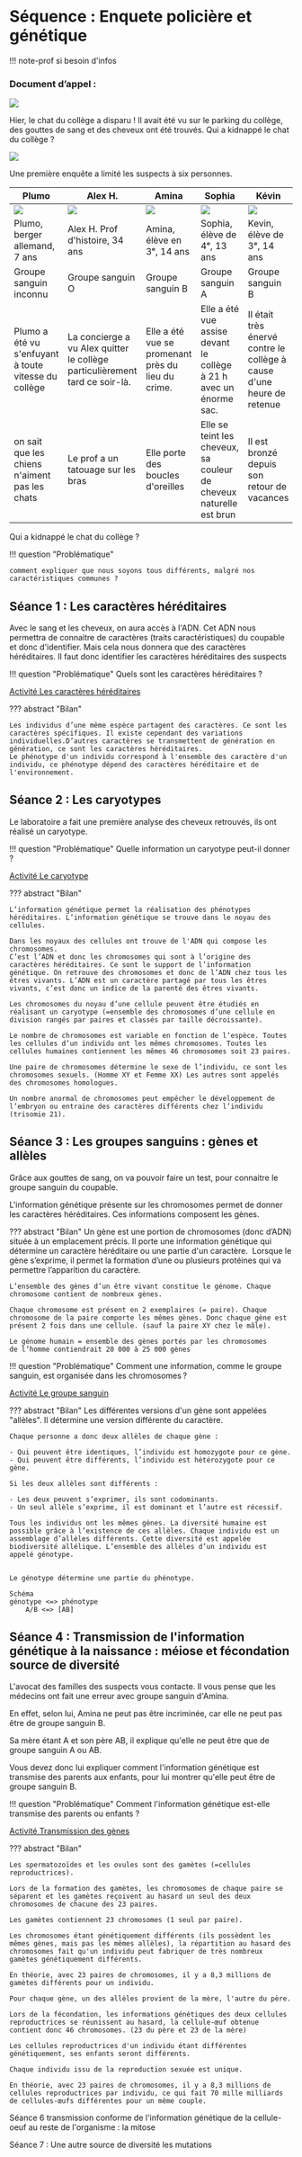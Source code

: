 # Séquence : Enquete policière et génétique

!!! note-prof
    si besoin d'infos
### Document d’appel :

![](pictures/chat.jpg)

Hier, le chat du collège a disparu ! Il avait été vu sur le parking du collège, des gouttes de sang et des cheveux ont été trouvés. Qui a kidnappé le chat du collège ?

![](pictures/sang.png)

Une première enquête a limité les suspects à six personnes.

|Plumo | Alex H. | Amina | Sophia | Kévin | Ismaël |
|-|-|-|-|-|-|
| ![](pictures/plumo.png)|![](pictures/alex.png) |![](pictures/amina.png) |![](pictures/sophia.png)|![](pictures/kevin.png)|![](pictures/ismael.png)|
| Plumo, berger allemand, 7 ans | Alex H. Prof d'histoire, 34 ans | Amina, élève en 3ᵉ, 14 ans | Sophia, élève de 4ᵉ, 13 ans | Kevin, élève de 3ᵉ, 14 ans | Ismaël, élève de 4ᵉ, 13 ans | 
| Groupe sanguin inconnu | Groupe sanguin O | Groupe sanguin B |  Groupe sanguin A |Groupe sanguin B | Groupe sanguin AB |
| Plumo a été vu s'enfuyant à toute vitesse du collège | La concierge a vu Alex quitter le collège particulièrement tard ce soir-là. | Elle a été vue se promenant près du lieu du crime. |Elle a été vue assise devant le collège à 21 h avec un énorme sac. | Il était très énervé contre le collège à cause d'une heure de retenue | Il n'était pas à son entrainement de foot et a été aperçu proche du collège |
| on sait que les chiens n'aiment pas les chats | Le prof a un tatouage sur les bras | Elle porte des boucles d'oreilles| Elle se teint les cheveux, sa couleur de cheveux naturelle est brun | Il est bronzé depuis son retour de vacances | Il a une cicatrice au visage |  

Qui a kidnappé le chat du collège ?

!!! question "Problématique"
    
    comment expliquer que nous soyons tous différents, malgré nos caractéristiques communes ?





## Séance 1 : Les caractères héréditaires

Avec le sang et les cheveux, on aura accès à l'ADN. Cet ADN nous permettra de connaitre de caractères (traits caractéristiques) du coupable et donc d'identifier. Mais cela nous donnera que des caractères héréditaires. Il faut donc identifier les caractères héréditaires des suspects


!!! question "Problématique"
    Quels sont les caractères héréditaires ?

[Activité Les caractères héréditaires](../caractHered)




??? abstract "Bilan"
    

    Les individus d’une même espèce partagent des caractères. Ce sont les caractères spécifiques. Il existe cependant des variations individuelles.D’autres caractères se transmettent de génération en génération, ce sont les caractères héréditaires.
    Le phénotype d'un individu correspond à l'ensemble des caractère d'un individu, ce phénotype dépend des caractères héréditaire et de l'environnement.



## Séance 2 : Les caryotypes

Le laboratoire a fait une première analyse des cheveux retrouvés, ils ont réalisé un caryotype.



!!! question "Problématique"
    Quelle information un caryotype peut-il donner ?
    
[Activité Le caryotype](../caryotype)




??? abstract "Bilan"

    L’information génétique permet la réalisation des phénotypes héréditaires. L’information génétique se trouve dans le noyau des cellules.

    Dans les noyaux des cellules ont trouve de l'ADN qui compose les chromosomes.
    C’est l’ADN et donc les chromosomes qui sont à l’origine des caractères héréditaires. Ce sont le support de l’information génétique. On retrouve des chromosomes et donc de l’ADN chez tous les êtres vivants. L’ADN est un caractère partagé par tous les êtres vivants, c’est donc un indice de la parenté des êtres vivants.

    Les chromosomes du noyau d’une cellule peuvent être étudiés en réalisant un caryotype (=ensemble des chromosomes d’une cellule en division rangés par paires et classés par taille décroissante).
    
    Le nombre de chromosomes est variable en fonction de l’espèce. Toutes les cellules d’un individu ont les mêmes chromosomes. Toutes les cellules humaines contiennent les mêmes 46 chromosomes soit 23 paires.

    Une paire de chromosomes détermine le sexe de l’individu, ce sont les chromosomes sexuels. (Homme XY et Femme XX) Les autres sont appelés des chromosomes homologues.

    Un nombre anormal de chromosomes peut empêcher le développement de l’embryon ou entraine des caractères différents chez l’individu (trisomie 21).

## Séance 3 : Les groupes sanguins : gènes et allèles

Grâce aux gouttes de sang, on va pouvoir faire un test, pour connaitre le groupe sanguin du coupable.


L'information génétique présente sur les chromosomes permet de donner les caractères héréditaires. Ces informations composent les gènes. 

??? abstract "Bilan"
    Un gène est une portion de chromosomes (donc d’ADN) située à un emplacement précis.
    Il porte une information génétique qui détermine un caractère héréditaire ou une partie d'un caractère. 
    Lorsque le gène s’exprime, il permet la formation d’une ou plusieurs protéines qui va permettre l’apparition du caractère.

    L’ensemble des gènes d’un être vivant constitue le génome. Chaque chromosome contient de nombreux gènes.

    Chaque chromosome est présent en 2 exemplaires (= paire). Chaque chromosome de la paire comporte les mêmes gènes. Donc chaque gène est présent 2 fois dans une cellule. (sauf la paire XY chez le mâle).

    Le génome humain = ensemble des gènes portés par les chromosomes de l’homme contiendrait 20 000 à 25 000 gènes

!!! question "Problématique"
    Comment une information, comme le groupe sanguin, est organisée dans les chromosomes ?    

[Activité Le groupe sanguin](../grpSang)


??? abstract "Bilan"
    Les différentes versions d'un gène sont appelées "allèles". Il détermine une version différente du caractère.

    Chaque personne a donc deux allèles de chaque gène : 

    - Qui peuvent être identiques, l’individu est homozygote pour ce gène. 
    - Qui peuvent être différents, l’individu est hétérozygote pour ce gène. 

    Si les deux allèles sont différents : 

    - Les deux peuvent s’exprimer, ils sont codominants. 
    - Un seul allèle s’exprime, il est dominant et l’autre est récessif.

    Tous les individus ont les mêmes gènes. La diversité humaine est possible grâce à l’existence de ces allèles. Chaque individu est un assemblage d’allèles différents. Cette diversité est appelée biodiversité allélique. L’ensemble des allèles d’un individu est appelé génotype.


    Le génotype détermine une partie du phénotype.

    Schéma 
    génotype <=> phénotype
        A/B <=> [AB]

[](https://www.youtube.com/watch?%E2%80%A6&v=H9tz0GJNw2c&feature=youtu.be)



## Séance 4 : Transmission de l'information génétique à la naissance : méiose et fécondation source de diversité

L'avocat des familles des suspects vous contacte.
Il vous pense que les médecins ont fait une erreur avec groupe sanguin d'Amina. 

En effet, selon lui, Amina ne peut pas être incriminée, car elle ne peut pas être de groupe sanguin B. 

Sa mère étant A et son père AB, il explique qu'elle ne peut être que de groupe sanguin A ou AB.

Vous devez donc lui expliquer comment l'information génétique est transmise des parents aux enfants, pour lui montrer qu'elle peut être de groupe sanguin B.

!!! question "Problématique"
    Comment l'information génétique est-elle transmise des parents ou enfants ?

[Activité Transmission des gènes](../transmissionGènes)

??? abstract "Bilan"


    Les spermatozoïdes et les ovules sont des gamètes (=cellules reproductrices).

    Lors de la formation des gamètes, les chromosomes de chaque paire se séparent et les gamètes reçoivent au hasard un seul des deux chromosomes de chacune des 23 paires.

    Les gamètes contiennent 23 chromosomes (1 seul par paire).

    Les chromosomes étant génétiquement différents (ils possèdent les mêmes gènes, mais pas les mêmes allèles), la répartition au hasard des chromosomes fait qu'un individu peut fabriquer de très nombreux gamètes génétiquement différents.

    En théorie, avec 23 paires de chromosomes, il y a 8,3 millions de gamètes différents pour un individu.

    Pour chaque gène, un des allèles provient de la mère, l'autre du père.

    Lors de la fécondation, les informations génétiques des deux cellules reproductrices se réunissent au hasard, la cellule-œuf obtenue contient donc 46 chromosomes. (23 du père et 23 de la mère)

    Les cellules reproductrices d'un individu étant différentes génétiquement, ses enfants seront différents.

    Chaque individu issu de la reproduction sexuée est unique.

    En théorie, avec 23 paires de chromosomes, il y a 8,3 millions de cellules reproductrices par individu, ce qui fait 70 mille milliards de cellules-œufs différentes pour un même couple.

Séance 6 transmission conforme de l'information génétique de la cellule-oeuf au reste de l'organisme : la mitose 

Séance 7 : Une autre source de diversité les mutations


